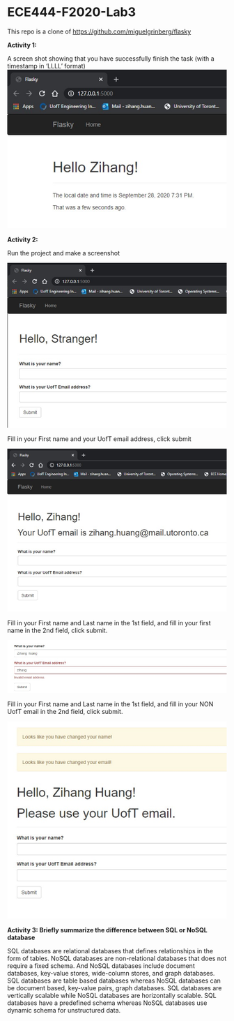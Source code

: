 # ECE444-F2020-Lab3

This repo is a clone of https://github.com/miguelgrinberg/flasky

**Activity 1:**

A screen shot showing that you have successfully finish the task (with a timestamp in ‘LLLL’ format)
![alt text](https://github.com/ZihangH/ECE444-F2020-Lab3/blob/master/screenshots/Activity1.jpg)


**Activity 2:**

Run the project and make a screenshot

![alt text](https://github.com/ZihangH/ECE444-F2020-Lab3/blob/master/screenshots/Activity2_a.jpg)

Fill in your First name and your UofT email address, click submit

![alt text](https://github.com/ZihangH/ECE444-F2020-Lab3/blob/master/screenshots/Activity2_b.jpg)

Fill in your First name and Last name in the 1st field, and fill in your first name in the 2nd field, click submit.

![alt text](https://github.com/ZihangH/ECE444-F2020-Lab3/blob/master/screenshots/Activity2_c.jpg)

Fill in your First name and Last name in the 1st field, and fill in your NON UofT email in the 2nd field, click submit.

![alt text](https://github.com/ZihangH/ECE444-F2020-Lab3/blob/master/screenshots/Activity2_d.jpg)


**Activity 3: Briefly summarize the difference between SQL or NoSQL database**

SQL databases are relational databases that defines relationships in the form of tables.
NoSQL databases are non-relational databases that does not require a fixed schema. And NoSQL databases include document databases, key-value stores, wide-column stores, and graph databases.
SQL databases are table based databases whereas NoSQL databases can be document based, key-value pairs, graph databases.
SQL databases are vertically scalable while NoSQL databases are horizontally scalable.
SQL databases have a predefined schema whereas NoSQL databases use dynamic schema for unstructured data.
